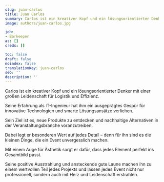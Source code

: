 ```yaml
---
slug: juan-carlos
title: Juan Carlos
summary: Carlos ist ein kreativer Kopf und ein lösungsorientierter Denker mit einer großen Leidenschaft für Logistik und Effizienz.
image: authors/juan-carlos.jpg

job:
- Barkeeper
as: []
creds: []

toc: false
draft: false
noindex: false
translationKey: juan-carlos
seo: ''
description: ''
---
```

Carlos ist ein kreativer Kopf und ein lösungsorientierter Denker mit einer großen Leidenschaft für Logistik und Effizienz.

Seine Erfahrung als IT-Ingenieur hat ihm ein ausgeprägtes Gespür für innovative Technologien und smarte Lösungsansätze verliehen.

Sein Ziel ist es, neue Produkte zu entdecken und nachhaltige Alternativen in der Veranstaltungsbranche voranzutreiben.

Dabei legt er besonderen Wert auf jedes Detail – denn für ihn sind es die kleinen Dinge, die ein Event unvergesslich machen.

Mit einem Auge für Ästhetik sorgt er dafür, dass jedes Element perfekt ins Gesamtbild passt.

Seine positive Ausstrahlung und ansteckende gute Laune machen ihn zu einem wertvollen Teil jedes Projekts und lassen jedes Event nicht nur professionell, sondern auch mit Herz und Leidenschaft erstrahlen.